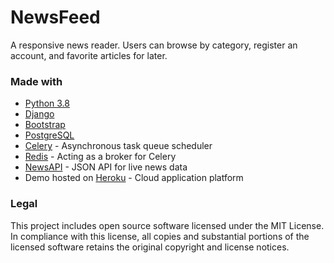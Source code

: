 # NewsFeed
A responsive news reader. Users can browse by category, register an account, and favorite articles for later.

### Made with
* [Python 3.8](https://www.python.org/downloads/)
* [Django](https://www.djangoproject.com/)
* [Bootstrap](https://getbootstrap.com/.org)
* [PostgreSQL](https://www.postgresql.org/)
* [Celery](celeryproject.org) - Asynchronous task queue scheduler
* [Redis](https://redis.io/.org) - Acting as a broker for Celery
* [NewsAPI](https://newsapi.org/) - JSON API for live news data
* Demo hosted on [Heroku](https://redis.io/.org) - Cloud application platform

### Legal
This project includes open source software licensed under the MIT License. In compliance with this license, all copies and substantial portions of the licensed software retains the original copyright and license notices.
